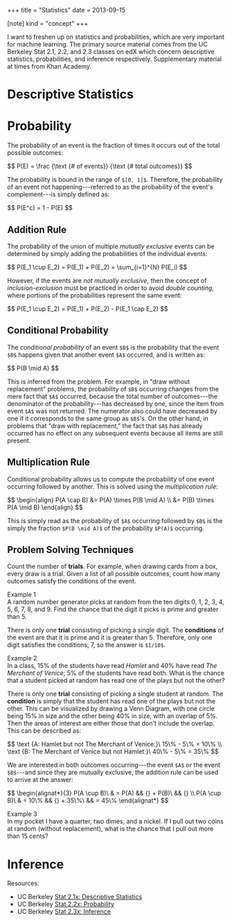 +++
title = "Statistics"
date = 2013-09-15

[note]
kind = "concept"
+++

I want to freshen up on statistics and probabilities, which are very important for machine learning. The primary source material comes from the UC Berkeley Stat 2.1, 2.2, and 2.3 classes on edX which concern descriptive statistics, probabilities, and inference respectively. Supplementary material at times from Khan Academy.

<nav id="toc"></nav>

# Descriptive Statistics

# Probability

The probability of an event is the fraction of times it occurs out of the total possible outcomes:

<div>$$ P(E) = \frac {\text {# of events}} {\text {# total outcomes}} $$</div>

The probability is bound in the range of `$[0, 1]$`. Therefore, the probability of an event not happening---referred to as the probability of the event's complement---is simply defined as:

<div>$$ P(E^c) = 1 - P(E) $$</div>

## Addition Rule

The probability of the union of multiple _mutually exclusive_ events can be determined by simply adding the probabilities of the individual events:

<div>$$ P(E_1 \cup E_2) = P(E_1) + P(E_2) = \sum_{i=1}^{N} P(E_i) $$</div>

However, if the events are _not mutually exclusive_, then the concept of _inclusion-exclusion_ must be practiced in order to avoid _double counting_, where portions of the probabilities represent the same event:

<div>$$ P(E_1 \cup E_2) = P(E_1) + P(E_2) - P(E_1 \cap E_2) $$</div>

## Conditional Probability

The _conditional probability_ of an event `$B$` is the probability that the event `$B$` happens given that another event `$A$` occurred, and is written as:

<div>$$ P(B \mid A) $$</div>

This is inferred from the problem. For example, in "draw without replacement" problems, the probability of `$B$` occurring changes from the mere fact that `$A$` occurred, because the total number of outcomes---the denominator of the probability---has decreased by one, since the item from event `$A$` was not returned. The numerator also could have decreased by one if it corresponds to the same group as `$B$`'s. On the other hand, in problems that "draw with replacement," the fact that `$A$` has already occurred has no effect on any subsequent events because all items are still present.

## Multiplication Rule

Conditional probability allows us to compute the probability of one event occurring followed by another. This is solved using the _multiplication rule_:

<div>
$$
\begin{align}
P(A \cap B) &= P(A) \times P(B \mid A) \\
&= P(B) \times P(A \mid B)
\end{align}
$$
</div>

This is simply read as the probability of `$A$` occurring followed by `$B$` is the simply the fraction `$P(B \mid A)$` of the probability `$P(A)$` occurring.

## Problem Solving Techniques

Count the number of **trials**. For example, when drawing cards from a box, every draw is a trial. Given a list of all possible outcomes, count how many outcomes satisfy the conditions of the event.

Example 1  
A random number generator picks at random from the ten digits 0, 1, 2, 3, 4, 5, 6, 7, 8, and 9. Find the chance that the digit it picks is prime and greater than 5.

There is only one **trial** consisting of picking a single digit. The **conditions** of the event are that it is prime and it is greater than 5. Therefore, only one digit satisfies the conditions, 7, so the answer is `$1/10$`.

Example 2  
In a class, 15% of the students have read _Hamlet_ and 40% have read _The Merchant of Venice_; 5% of the students have read both. What is the chance that a student picked at random has read one of the plays but not the other?

There is only one **trial** consisting of picking a single student at random. The **condition** is simply that the student has read one of the plays but not the other. This can be visualized by drawing a Venn Diagram, with one circle being 15% in size and the other being 40% in size, with an overlap of 5%. Then the areas of interest are either those that don't include the overlap. This can be described as:

<div>
$$
\text {A: Hamlet but not The Merchant of Venice:}\ 15\% - 5\% = 10\% \\
\text {B: The Merchant of Venice but not Hamlet:}\ 40\% - 5\% = 35\%
$$
</div>

We are interested in both outcomes occurring---the event `$A$` _or_ the event `$B$`---and since they are mutually exclusive, the addition rule can be used to arrive at the answer:

<div>
$$
\begin{alignat*}{3}
P(A \cup B)\ & = P(A) && {} + P(B)\ && {} \\
P(A \cup B)\ & = 10\% && {} + 35\%\ && = 45\%
\end{alignat*}
$$
</div>

Example 3  
In my pocket I have a quarter, two dimes, and a nickel. If I pull out two coins at random (without replacement), what is the chance that I pull out more than 15 cents?

# Inference

Resources:

* UC Berkeley [Stat 2.1x: Descriptive Statistics](https://www.edx.org/course/uc-berkeley/stat2-1x/introduction-statistics/594)
* UC Berkeley [Stat 2.2x: Probability](https://www.edx.org/course/uc-berkeley/stat2-2x/introduction-statistics/685)
* UC Berkeley [Stat 2.3x: Inference](https://www.edx.org/course/uc-berkeley/stat2-3x/introduction-statistics/825)
